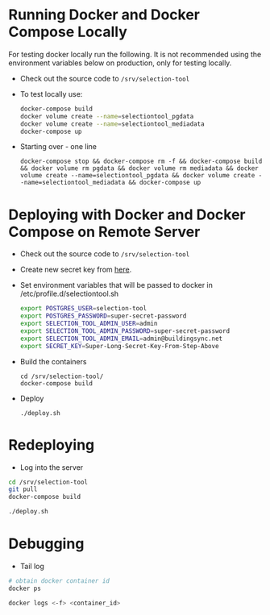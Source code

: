 # Running Docker and Docker Compose Locally

For testing docker locally run the following. It is not recommended using the environment variables
below on production, only for testing locally.

* Check out the source code to `/srv/selection-tool`
* To test locally use:

   ```bash
   docker-compose build
   docker volume create --name=selectiontool_pgdata
   docker volume create --name=selectiontool_mediadata
   docker-compose up
   ```

* Starting over - one line

   `docker-compose stop && docker-compose rm -f && docker-compose build && docker volume rm pgdata && docker volume rm mediadata && docker volume create --name=selectiontool_pgdata && docker volume create --name=selectiontool_mediadata && docker-compose up`


# Deploying with Docker and Docker Compose on Remote Server

* Check out the source code to `/srv/selection-tool`
* Create new secret key from [here](http://www.miniwebtool.com/django-secret-key-generator/).
* Set environment variables that will be passed to docker in /etc/profile.d/selectiontool.sh

   ```bash
   export POSTGRES_USER=selection-tool
   export POSTGRES_PASSWORD=super-secret-password
   export SELECTION_TOOL_ADMIN_USER=admin
   export SELECTION_TOOL_ADMIN_PASSWORD=super-secret-password
   export SELECTION_TOOL_ADMIN_EMAIL=admin@buildingsync.net
   export SECRET_KEY=Super-Long-Secret-Key-From-Step-Above
   ```

* Build the containers

   ```
   cd /srv/selection-tool/
   docker-compose build
   ```

 * Deploy

   ```
   ./deploy.sh
   ```

# Redeploying

* Log into the server

```bash
cd /srv/selection-tool
git pull
docker-compose build

./deploy.sh
```

# Debugging

* Tail log

```bash
# obtain docker container id
docker ps

docker logs <-f> <container_id>
```
